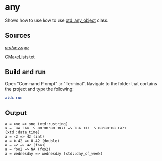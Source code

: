 # any

Shows how to use how to use [xtd::any_object](https://gammasoft71.github.io/xtd/reference_guides/latest/classxtd_1_1any__object.html) class.

## Sources

[src/any.cpp](src/any.cpp)

[CMakeLists.txt](CMakeLists.txt)

## Build and run

Open "Command Prompt" or "Terminal". Navigate to the folder that contains the project and type the following:

```cmake
xtdc run
```

## Output

```
a = one => one (xtd::ustring)
a = Tue Jan  5 00:00:00 1971 => Tue Jan  5 00:00:00 1971 (xtd::date_time)
a = 42 => 42 (int)
a = 0.42 => 0.42 (double)
a = 42 => 42 (foo1)
a = foo2 => NA (foo2)
a = wednesday => wednesday (xtd::day_of_week)
```
